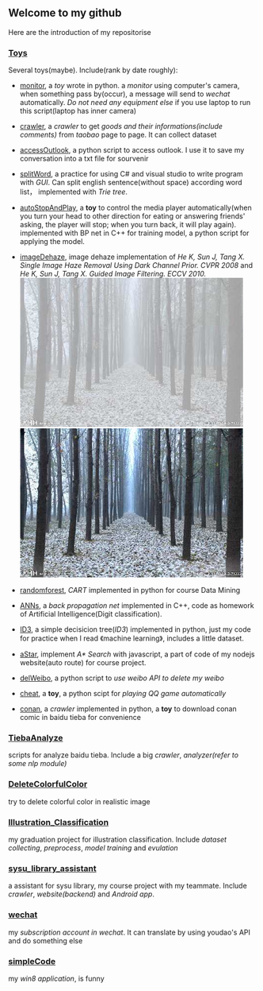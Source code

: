 ## Welcome to my github
Here are the introduction of my repositorise

### [Toys](https://github.com/yizhikong/Toys)
Several toys(maybe). Include(rank by date roughly):

- [monitor](https://github.com/yizhikong/Toys/blob/master/monitor.py), a *toy* wrote in python. a _monitor_ using computer's camera, when something pass by(occur), a message will send to _wechat_ automatically. _Do not need any equipment else_ if you use laptop to run this script(laptop has inner camera)

- [crawler](https://github.com/yizhikong/Toys/blob/master/crawler.py), a _crawler_ to get _goods and their informations(include comments)_ from _taobao_ page to page. It can collect dataset

- [accessOutlook](https://github.com/yizhikong/Toys/blob/master/accessOutlook.py), a python script to access outlook. I use it to save my conversation into a txt file for sourvenir

- [splitWord](https://github.com/yizhikong/Toys/tree/master/splitWord), a practice for using C# and visual studio to write program with _GUI_. Can split english sentence(without space) according word list， implemented with _Trie tree_.

- [autoStopAndPlay](https://github.com/yizhikong/Toys/tree/master/autoStopAndPlay), a **toy** to control the media player automatically(when you turn your head to other direction for eating or answering friends' asking, the player will stop; when you turn back, it will play again). implemented with BP net in C++ for training model, a python script for applying the model.

- [imageDehaze](https://github.com/yizhikong/Toys/blob/master/imageDehaze.py), image dehaze implementation of _He K, Sun J, Tang X. Single Image Haze Removal Using Dark Channel Prior. CVPR 2008_ and _He K, Sun J, Tang X. Guided Image Filtering. ECCV 2010._
![Haze](https://raw.githubusercontent.com/yizhikong/Introduction/master/Assets/haze.jpg)
![Dehaze](https://raw.githubusercontent.com/yizhikong/Introduction/master/Assets/dehaze.jpg)

- [randomforest](https://github.com/yizhikong/Toys/blob/master/randomforest.py), _CART_ implemented in python for course Data Mining

- [ANNs](https://github.com/yizhikong/Toys/tree/master/ANNs), a _back propagation net_ implemented in C++, code as homework of Artificial Intelligence(Digit classification).

- [ID3](https://github.com/yizhikong/Toys/tree/master/ID3), a simple decisicion tree(_ID3_) implemented in python, just my code for practice when I read 《machine learning》, includes a little dataset.

- [aStar](https://github.com/yizhikong/Toys/blob/master/aStar.js), implement _A\* Search_ with javascript, a part of code of my nodejs website(auto route) for course project.

- [delWeibo](https://github.com/yizhikong/Toys/blob/master/delWeibo.py), a python script to _use weibo API to delete my weibo_

- [cheat](https://github.com/yizhikong/Toys/blob/master/cheat.py), a **toy**, a python scipt for _playing QQ game automatically_

- [conan](https://github.com/yizhikong/Toys/blob/master/conan.py), a _crawler_ implemented in python, a **toy** to download conan comic in baidu tieba for convenience

### [TiebaAnalyze](https://github.com/yizhikong/TiebaAnalyze)
scripts for analyze baidu tieba. Include a big _crawler_, _analyzer(refer to some nlp module)_

### [DeleteColorfulColor](https://github.com/yizhikong/DeleteColorfulColor)
try to delete colorful color in realistic image

### [Illustration_Classification](https://github.com/yizhikong/Illustration_Classification)
my graduation project for illustration classification. Include _dataset collecting_, _preprocess_, _model training_ and _evulation_

### [sysu_library_assistant](https://github.com/yizhikong/sysu_library_assistant)
a assistant for sysu library, my course project with my teammate. Include _crawler_, _website(backend)_ and _Android app_.

### [wechat](https://github.com/yizhikong/wechat)
my _subscription account in wechat_. It can translate by using youdao's API and do something else 

### [simpleCode](https://github.com/yizhikong/simpleCode)
my _win8 application_, is funny

